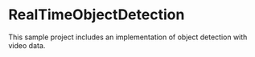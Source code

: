 # RealTimeObjectDetection
This sample project includes an implementation of object detection with video data.
